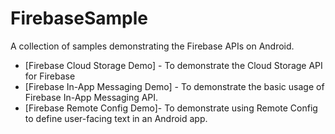 # FirebaseSample

A collection of samples demonstrating the Firebase APIs on Android.

- [Firebase Cloud Storage Demo] - To demonstrate the Cloud Storage API for Firebase
- [Firebase In-App Messaging Demo] - To demonstrate the basic usage of Firebase In-App Messaging API.
- [Firebase Remote Config Demo]- To demonstrate using Remote Config to define user-facing text in an Android app.
